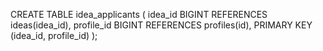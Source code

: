 CREATE TABLE idea_applicants (
idea_id BIGINT REFERENCES ideas(idea_id),
profile_id BIGINT REFERENCES profiles(id),
PRIMARY KEY (idea_id, profile_id)
);
